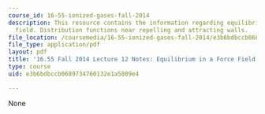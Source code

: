 ```yaml
---
course_id: 16-55-ionized-gases-fall-2014
description: This resource contains the information regarding equilibrium in a force
  field. Distribution functions near repelling and attracting walls.
file_location: /coursemedia/16-55-ionized-gases-fall-2014/e3b6bdbccb0689734760132e1a5809e4_MIT16_55F14_Lecture12.pdf
file_type: application/pdf
layout: pdf
title: '16.55 Fall 2014 Lecture 12 Notes: Equilibrium in a Force Field'
type: course
uid: e3b6bdbccb0689734760132e1a5809e4

---
```

None